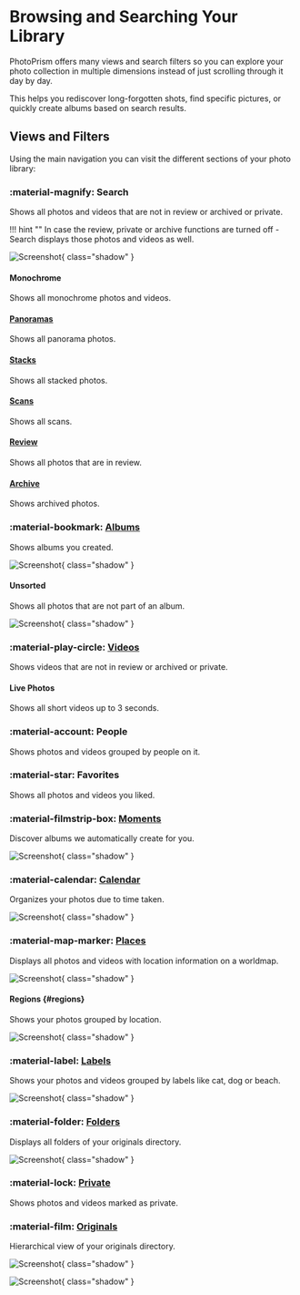 # Browsing and Searching Your Library

PhotoPrism offers many views and search filters so you can explore your photo collection in multiple dimensions instead of just scrolling through it day by day.

This helps you rediscover long-forgotten shots, find specific pictures, or quickly create albums based on search results.

## Views and Filters

Using the main navigation you can visit the different sections of your photo library:

### :material-magnify: Search

Shows all photos and videos that are not in review or archived or private.

!!! hint ""
    In case the review, private or archive functions are turned off - Search displays those photos and videos as well.

![Screenshot](../organize/img/search-section-2503.jpg){ class="shadow" }

#### Monochrome

Shows all monochrome photos and videos.

#### [Panoramas](../organize/panoramas.md)

Shows all panorama photos.

#### [Stacks](../organize/stacks.md)

Shows all stacked photos.

#### [Scans](../organize/scans.md)

Shows all scans.

#### [Review](../organize/review.md)

Shows all photos that are in review.

#### [Archive](../organize/archive.md)

Shows archived photos.

### :material-bookmark: [Albums](../organize/albums.md)

Shows albums you created.

![Screenshot](../organize/img/albums-section-2503.jpg){ class="shadow" }

#### Unsorted

Shows all photos that are not part of an album.

![Screenshot](../organize/img/unsorted-section-2503.jpg){ class="shadow" }

### :material-play-circle: [Videos](../organize/video.md)

Shows videos that are not in review or archived or private.

#### Live Photos

Shows all short videos up to 3 seconds. 

### :material-account: People

Shows photos and videos grouped by people on it.

### :material-star: Favorites

Shows all photos and videos you liked.

### :material-filmstrip-box: [Moments](../organize/moments.md)

Discover albums we automatically create for you.

![Screenshot](../organize/img/moments-section-2503.jpg){ class="shadow" }

### :material-calendar: [Calendar](../organize/calendar.md)

Organizes your photos due to time taken.

![Screenshot](../organize/img/calendar-section-2503.jpg){ class="shadow" }

### :material-map-marker: [Places](../organize/places.md)

Displays all photos and videos with location information on a worldmap.

![Screenshot](../organize/img/places-section-2502.jpg){ class="shadow" }

#### Regions {#regions}

Shows your photos grouped by location.

![Screenshot](../organize/img/regions-section-2503.jpg){ class="shadow" }

### :material-label: [Labels](../organize/labels.md)

Shows your photos and videos grouped by labels like cat, dog or beach.

![Screenshot](../organize/img/labels-section-2503.jpg){ class="shadow" }

### :material-folder: [Folders](../organize/folders.md)

Displays all folders of your originals directory.

![Screenshot](../organize/img/folder-section-2503.jpg){ class="shadow" }

### :material-lock: [Private](../organize/private.md)

Shows photos and videos marked as private.

### :material-film: [Originals](../library/files.md)

Hierarchical view of your originals directory.

![Screenshot](../library/img/files-1-2503.jpg){ class="shadow" }

![Screenshot](../library/img/files-2-2503.jpg){ class="shadow" }




    
